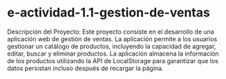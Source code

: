 # e-actividad-1.1-gestion-de-ventas

Descripción del Proyecto:
Este proyecto consiste en el desarrollo de una aplicación web de gestión de ventas. La aplicación permite a los usuarios gestionar un catálogo de productos, incluyendo la capacidad de agregar, editar, buscar y eliminar productos. La aplicación almacena la información de los productos utilizando la API de LocalStorage para garantizar que los datos persistan incluso después de recargar la página.


